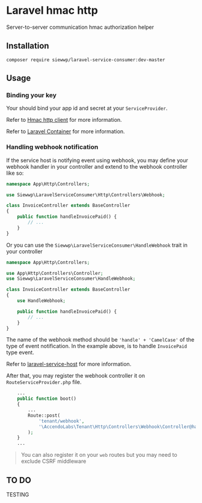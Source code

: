 # Laravel hmac http

Server-to-server communication hmac authorization helper

## Installation

```
composer require siewwp/laravel-service-consumer:dev-master
```

## Usage

### Binding your key

Your should bind your app id and secret at your `ServiceProvider`. 

Refer to [Hmac http client](https://github.com/siewwp/php-hmac-http) for more information.

Refer to [Laravel Container](https://laravel.com/docs/5.6/container) for more information.

### Handling webhook notification

If the service host is notifying event using webhook, you may define your webhook handler in your controller and extend 
to the webhook controller like so: 

```php
namespace App\Http\Controllers;

use Siewwp\LaravelServiceConsumer\Http\Controllers\Webhook;

class InvoiceController extends BaseController
{
    public function handleInvoicePaid() {
        // ...
    }
}
```

Or you can use the `Siewwp\LaravelServiceConsumer\HandleWebhook` trait in your controller 

```php
namespace App\Http\Controllers;

use App\Http\Controllers\Controller;
use Siewwp\LaravelServiceConsumer\HandleWebhook;

class InvoiceController extends BaseController
{
    use HandleWebhook;

    public function handleInvoicePaid() {
        // ...
    }
}
```

The name of the webhook method should be `'handle' + 'CamelCase'` of the type of event notification. In the example above, 
is to handle `InvoicePaid` type event. 

Refer to [laravel-service-host](https://github.com/siewwp/laravel-service-host) for more information.

After that, you may register the webhook controller it on `RouteServiceProvider.php` file. 

```php
    ...
    public function boot()
    {
        ...
        Route::post(
            'tenant/webhook',
            '\AccendoLabs\Tenant\Http\Controllers\Webhook\Controller@handleWebhook'
        );
    }
    ...
```

> You can also register it on your `web` routes but you may need to exclude CSRF middleware

## TO DO

TESTING